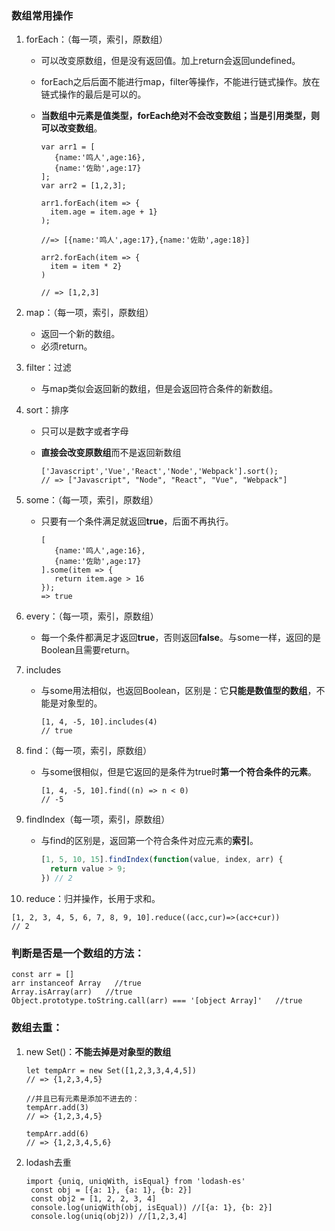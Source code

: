 ### 数组常用操作

1. forEach：（每一项，索引，原数组）

   - 可以改变原数组，但是没有返回值。加上return会返回undefined。

   - forEach之后后面不能进行map，filter等操作，不能进行链式操作。放在链式操作的最后是可以的。

   - **当数组中元素是值类型，forEach绝对不会改变数组；当是引用类型，则可以改变数组**。

     ```
     var arr1 = [
        {name:'鸣人',age:16},
        {name:'佐助',age:17}
     ];
     var arr2 = [1,2,3];
     
     arr1.forEach(item => { 
       item.age = item.age + 1}
     );
     
     //=> [{name:'鸣人',age:17},{name:'佐助',age:18}]
     
     arr2.forEach(item => {
       item = item * 2}
     )
     
     // => [1,2,3]
     ```

     

2. map：（每一项，索引，原数组）

   - 返回一个新的数组。
   - 必须return。

3. filter：过滤

   - 与map类似会返回新的数组，但是会返回符合条件的新数组。

4. sort：排序

   - 只可以是数字或者字母

   - **直接会改变原数组**而不是返回新数组

     ```
     ['Javascript','Vue','React','Node','Webpack'].sort();
     // => ["Javascript", "Node", "React", "Vue", "Webpack"]
     ```

5. some：（每一项，索引，原数组）

   - 只要有一个条件满足就返回**true**，后面不再执行。

     ```
     [
        {name:'鸣人',age:16},
        {name:'佐助',age:17}
     ].some(item => {
     	return item.age > 16 
     });
     => true
     ```

6. every：（每一项，索引，原数组）

   - 每一个条件都满足才返回**true**，否则返回**false**。与some一样，返回的是Boolean且需要return。

7. includes

   - 与some用法相似，也返回Boolean，区别是：它**只能是数值型的数组**，不能是对象型的。

     ```
     [1, 4, -5, 10].includes(4)
     // true
     ```

8. find：（每一项，索引，原数组）

   - 与some很相似，但是它返回的是条件为true时**第一个符合条件的元素**。

     ```
     [1, 4, -5, 10].find((n) => n < 0)
     // -5
     ```

9. findIndex（每一项，索引，原数组）

   - 与find的区别是，返回第一个符合条件对应元素的**索引**。

     ```javascript
     [1, 5, 10, 15].findIndex(function(value, index, arr) {
       return value > 9;
     }) // 2
     ```

10. reduce：归并操作，长用于求和。

   ```
   [1, 2, 3, 4, 5, 6, 7, 8, 9, 10].reduce((acc,cur)=>(acc+cur))
   // 2
   ```



### 判断是否是一个数组的方法：

```
const arr = []
arr instanceof Array   //true
Array.isArray(arr)   //true
Object.prototype.toString.call(arr) === '[object Array]'   //true
```



### 数组去重：

1. new Set()：**不能去掉是对象型的数组**

   ```
   let tempArr = new Set([1,2,3,3,4,4,5])
   // => {1,2,3,4,5} 
   
   //并且已有元素是添加不进去的：
   tempArr.add(3) 
   // => {1,2,3,4,5}
   
   tempArr.add(6)
   // => {1,2,3,4,5,6}
   ```

2. lodash去重

   ```
   import {uniq, uniqWith, isEqual} from 'lodash-es'
    const obj = [{a: 1}, {a: 1}, {b: 2}]
    const obj2 = [1, 2, 2, 3, 4]
    console.log(uniqWith(obj, isEqual)) //[{a: 1}, {b: 2}]
    console.log(uniq(obj2)) //[1,2,3,4]
   ```

   

